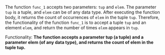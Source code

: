 The function `func_1` accepts two parameters: `tup` and `elem`. The parameter `tup` is a tuple, and `elem` can be of any data type. After executing the function body, it returns the count of occurrences of `elem` in the tuple `tup`. Therefore, the functionality of the function `func_1` is to accept a tuple `tup` and an element `elem`, and return the number of times `elem` appears in `tup`.

Functionality: **The function accepts a parameter tup (a tuple) and a parameter elem (of any data type), and returns the count of elem in the tuple tup.**